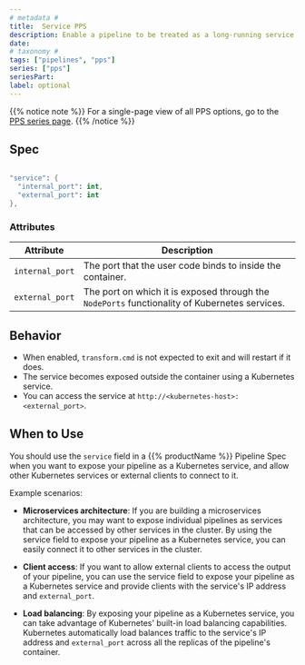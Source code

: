 ```yaml
---
# metadata # 
title:  Service PPS
description: Enable a pipeline to be treated as a long-running service.
date: 
# taxonomy #
tags: ["pipelines", "pps"]
series: ["pps"]
seriesPart:
label: optional
---
```


{{% notice note %}}
For a single-page view of all PPS options, go to the [PPS series page](/series/pps).
{{% /notice %}}

## Spec 

```s

"service": {
  "internal_port": int,
  "external_port": int
},

```

### Attributes 

|Attribute|Description|
|-|-|
|`internal_port`| The port that the user code binds to inside the container. |
|`external_port`| The port on which it is exposed through the `NodePorts` functionality of Kubernetes services.|

## Behavior 

- When enabled, `transform.cmd` is not expected to exit and will restart if it does.
- The service becomes exposed outside the container using a Kubernetes service.
- You can access the service at `http://<kubernetes-host>:<external_port>`.

## When to Use

You should use the `service` field in a {{% productName %}} Pipeline Spec when you want to expose your pipeline as a Kubernetes service, and allow other Kubernetes services or external clients to connect to it.

Example scenarios: 

- **Microservices architecture**: If you are building a microservices architecture, you may want to expose individual pipelines as services that can be accessed by other services in the cluster. By using the service field to expose your pipeline as a Kubernetes service, you can easily connect it to other services in the cluster.

- **Client access**: If you want to allow external clients to access the output of your pipeline, you can use the service field to expose your pipeline as a Kubernetes service and provide clients with the service's IP address and `external_port`.

- **Load balancing**: By exposing your pipeline as a Kubernetes service, you can take advantage of Kubernetes' built-in load balancing capabilities. Kubernetes automatically load balances traffic to the service's IP address and `external_port` across all the replicas of the pipeline's container.
